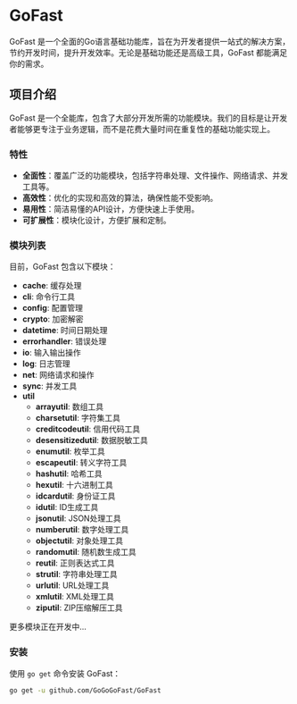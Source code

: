 # GoFast

GoFast 是一个全面的Go语言基础功能库，旨在为开发者提供一站式的解决方案，节约开发时间，提升开发效率。无论是基础功能还是高级工具，GoFast 都能满足你的需求。

## 项目介绍

GoFast 是一个全能库，包含了大部分开发所需的功能模块。我们的目标是让开发者能够更专注于业务逻辑，而不是花费大量时间在重复性的基础功能实现上。

### 特性

- **全面性**：覆盖广泛的功能模块，包括字符串处理、文件操作、网络请求、并发工具等。
- **高效性**：优化的实现和高效的算法，确保性能不受影响。
- **易用性**：简洁易懂的API设计，方便快速上手使用。
- **可扩展性**：模块化设计，方便扩展和定制。

### 模块列表

目前，GoFast 包含以下模块：

- **cache**: 缓存处理
- **cli**: 命令行工具
- **config**: 配置管理
- **crypto**: 加密解密
- **datetime**: 时间日期处理
- **errorhandler**: 错误处理
- **io**: 输入输出操作
- **log**: 日志管理
- **net**: 网络请求和操作
- **sync**: 并发工具
- **util**
  - **arrayutil**: 数组工具
  - **charsetutil**: 字符集工具
  - **creditcodeutil**: 信用代码工具
  - **desensitizedutil**: 数据脱敏工具
  - **enumutil**: 枚举工具
  - **escapeutil**: 转义字符工具
  - **hashutil**: 哈希工具
  - **hexutil**: 十六进制工具
  - **idcardutil**: 身份证工具
  - **idutil**: ID生成工具
  - **jsonutil**: JSON处理工具
  - **numberutil**: 数字处理工具
  - **objectutil**: 对象处理工具
  - **randomutil**: 随机数生成工具
  - **reutil**: 正则表达式工具
  - **strutil**: 字符串处理工具
  - **urlutil**: URL处理工具
  - **xmlutil**: XML处理工具
  - **ziputil**: ZIP压缩解压工具

更多模块正在开发中...

### 安装

使用 `go get` 命令安装 GoFast：

```sh
go get -u github.com/GoGoGoFast/GoFast
